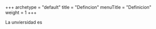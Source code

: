+++
archetype = "default"
title = "Defincion"
menuTitle = "Definicion"
weight = 1
+++

La unviersidad es 
